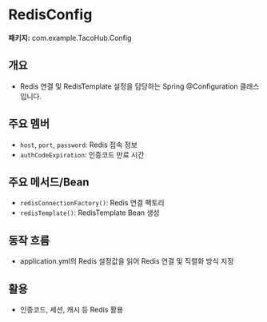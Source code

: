 # RedisConfig

**패키지:** com.example.TacoHub.Config

## 개요
- Redis 연결 및 RedisTemplate 설정을 담당하는 Spring @Configuration 클래스입니다.

## 주요 멤버
- `host`, `port`, `password`: Redis 접속 정보
- `authCodeExpiration`: 인증코드 만료 시간

## 주요 메서드/Bean
- `redisConnectionFactory()`: Redis 연결 팩토리
- `redisTemplate()`: RedisTemplate Bean 생성

## 동작 흐름
- application.yml의 Redis 설정값을 읽어 Redis 연결 및 직렬화 방식 지정

## 활용
- 인증코드, 세션, 캐시 등 Redis 활용
